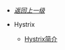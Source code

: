 - [*返回上一级*](/spring-cloud/_sidebar.md)
- Hystrix

    - [Hystrix简介](/spring-cloud/Hystrix/Hystrix简介/README.md)